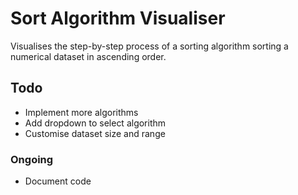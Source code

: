 # Sort Algorithm Visualiser

Visualises the step-by-step process of a sorting algorithm sorting a numerical dataset in ascending order.

## Todo

- Implement more algorithms
- Add dropdown to select algorithm
- Customise dataset size and range

### Ongoing

- Document code
